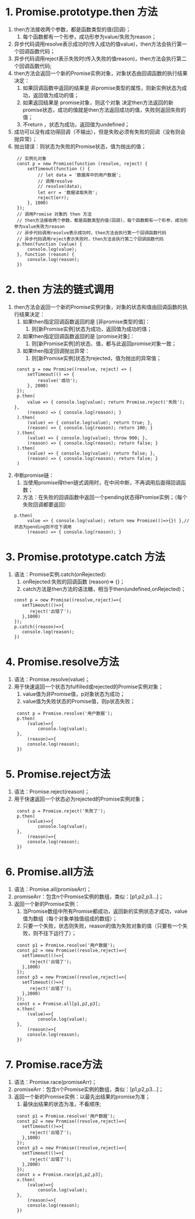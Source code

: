 # 1. Promise.prototype.then 方法
1. then方法接收两个参数，都是函数类型的值(回调)；
   1. 每个函数都有一个形参，成功形参为value/失败为reason；
2. 异步代码调用resolve表示成功时(传入成功的值value)，then方法会执行第一个回调函数代码；
3. 异步代码调用reject表示失败时(传入失败的值reason)，then方法会执行第二个回调函数代码;
4. then方法会返回一个新的Promise实例对象，对象状态由回调函数的执行结果决定：
   1. 如果回调函数中返回的结果是 非promise类型的属性，则新实例状态为成功，返回值为成功的值；
   2. 如果返回结果是 promise对象，则这个对象 决定then方法返回的新promise状态，成功的值就是then方法返回成功的值，失败则返回失败的值；
   3. 不return ，状态为成功，返回值为undefined；
5. 成功可以没有成功得回调（不输出），但是失败必须有失败的回调（没有则会抛异常）；
6. 抛出错误：则状态为失败的Promise状态，值为抛出的值； 
   ```
    // 实例化对象
    const p = new Promise(function (resolve, reject) {
        setTimeout(function () {
            // let data = '数据库中的用户数据';
            // 调用resolve
            // resolve(data);
            let err = '数据读取失败';
            reject(err);
        }, 1000)
    });
    // 调用Promise 对象的 then 方法
    // then方法接收两个参数，都是函数类型的值(回调)，每个函数都有一个形参，成功形参为value失败为reason
    // 异步代码调用resolve表示成功时，then方法会执行第一个回调函数代码
    // 异步代码调用reject表示失败时，then方法会执行第二个回调函数代码
    p.then(function (value) {
        console.log(value);
    }, function (reason) {
        console.log(reason);
    })
   ```
# 2. then 方法的链式调用
1. then方法会返回一个新的Promise实例对象，对象的状态和值由回调函数的执行结果决定：
   1. 如果then指定回调函数返回的是 [非promise类型的值]：
      1. 则[新Promise实例]状态为成功，返回值为成功的值；
   2. 如果then指定回调函数返回的是 [promise对象]：
      1. 则[新Promise实例]的状态、值，都与此返回promise对象一致；
   3. 如果then指定回调抛出异常：
      1. 则[新Promise实例]状态为rejected，值为抛出的异常值； 
   ```
    const p = new Promise((resolve, reject) => {
        setTimeout(() => {
            resolve('成功');
        }, 2000)
    });
    p.then(
        value => { console.log(value); return Promise.reject('失败'); },
        (reason) => { console.log(reason); }
    ).then(
        (value) => { console.log(value); return true; },
        (reason) => { console.log(reason); return 100; }
    ).then(
        (value) => { console.log(value); throw 900; },
        (reason) => { console.log(reason); return false; }
    ).then(
        (value) => { console.log(value); return false; },
        (reason) => { console.log(reason); return false; }
    )
   ```
2. 中断promise链：
   1. 当使用promise得then链式调用时，在中间中断，不再调用后面得回调函数；
   2. 方法：在失败的回调函数中返回一个pending状态得Promise实例；（每个失败回调都要返回）
   ```
   p.then(
        value => { console.log(value); return new Promise(()=>{}) },// 状态为pending则不往下调用
        (reason) => { console.log(reason); }
   ```
# 3. Promise.prototype.catch 方法
1. 语法：Promise实例.catch(onRejected):
   1. onRejected:失败的回调函数 (reason)=> {}；
   2. catch方法是then方法的语法糖，相当于then(undefined,onRejected)；
   ```
   const p = new Promise((resolve,reject)=>{
      setTimeout(()=>{
         reject('出错了');
      },1000)
   });
   p.catch((reason)=>{
      console.log(reason);
   })
   ```
# 4. Promise.resolve方法
1. 语法：Promise.resolve(value)；
2. 用于快速返回一个状态为fulfilled或rejected的Promise实例对象；
   1. value值为非Promise值，p对象状态为成功；
   2. value值为失败状态的Promise值，则p状态失败；
   ```
    const p = Promise.resolve('用户数据');
    p.then(
        (value)=>{
            console.log(value);
    },
        (reason)=>{
        console.log(reason);
    })
   ```
# 5. Promise.reject方法
1. 语法：Promise.reject(reason)；
2. 用于快速返回一个状态必为rejected的Promise实例对象；
   ```
    const p = Promise.reject('失败了');
    p.then(
        (value)=>{
            console.log(value);
    },
        (reason)=>{
        console.log(reason);
    })
   ```
# 6. Promise.all方法
1. 语法：Promise.all(promiseArr)；
2. promiseArr：包含n个Promise实例的数组，类似：[p1,p2,p3...]；
3. 返回一个新的Promise实例：
   1. 当Promise数组中所有Promise都成功，返回新的实例状态才成功，value值为数组（每个对象单独值组成的数组）；
   2. 只要一个失败，状态则失败，reason的值为失败对象的值（只要有一个失败，则不往下运行了）；
   ```
    const p1 = Promise.resolve('用户数据');
    const p2 = new Promise((resolve,reject)=>{
      setTimeout(()=>{
         reject('出错了');
      },1000)
    });
    const p3 = new Promise((resolve,reject)=>{
      setTimeout(()=>{
         reject('出错了');
      },2000)
    });
    const x = Promise.all[p1,p2,p3];
    x.then(
        (value)=>{
            console.log(value);
    },
        (reason)=>{
        console.log(reason);
    })
   ```
# 7. Promise.race方法
1. 语法：Promise.race(promiseArr)；
2. promiseArr：包含n个Promise实例的数组，类似：[p1,p2,p3...]；
3. 返回一个新的Promise实例：以最先出结果的promise为准；
   1. 最快出结果的状态为准，不看顺序;
   ```
    const p1 = Promise.resolve('用户数据');
    const p2 = new Promise((resolve,reject)=>{
      setTimeout(()=>{
         reject('出错了');
      },1000)
    });
    const p3 = new Promise((resolve,reject)=>{
      setTimeout(()=>{
         reject('出错了');
      },2000)
    });
    const x = Promise.race[p1,p2,p3];
    x.then(
        (value)=>{
            console.log(value);
    },
        (reason)=>{
        console.log(reason);
    })
   ```